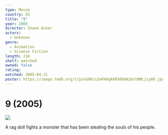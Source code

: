 ```yaml
---
type: Movie
country: US
title: "9"
year: 2005
director: Shane Acker
actors:
  - Unknown
genre:
  - Animation
  - Science Fiction
length: 11m
shelf: watched
owned: false
rating:
watched: 2005-04-21
poster: https://image.tmdb.org/t/p/w500/s2wFHOqAkR50O8AZmztNMLjiy8O.jpg
---
```


# 9 (2005)

![](https://image.tmdb.org/t/p/w500/s2wFHOqAkR50O8AZmztNMLjiy8O.jpg)

A rag doll fights a monster that has been stealing the souls of his people.